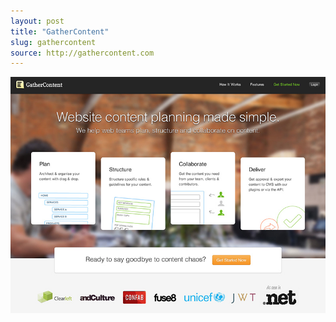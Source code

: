 ```yaml
---
layout: post
title: "GatherContent"
slug: gathercontent
source: http://gathercontent.com
---
```


<img src="/assets/img/screenshots/gathercontent.jpg">
